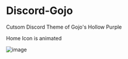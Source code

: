 # Discord-Gojo
Cutsom Discord Theme of Gojo's Hollow Purple

Home Icon is animated

![image](https://github.com/mOdboss-Studios/Discord-Gojo/assets/173762961/a17a9f2f-b363-4c66-ba7b-68eec82ee2ea)

